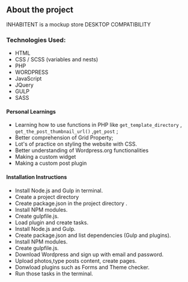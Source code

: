 ## About the project

INHABITENT is a  mockup store 
DESKTOP COMPATIBILITY

### Technologies Used:

- HTML
- CSS / SCSS (variables and nests)
- PHP 
- WORDPRESS
- JavaScript
- JQuery
- GULP
- SASS

#### Personal Learnings

- Learning how to use functions in PHP like `get_template_directory` , `get_the_post_thumbnail_url()` ,`get_post` ;
- Better comprehension of Grid Property;
- Lot's of practice on styling the website with CSS.
- Better understanding of Wordpress.org functionalities
- Making a custom widget 
- Making a custom post plugin 

#### Installation Instructions

- Install Node.js and Gulp in terminal.
- Create a project directory
- Create package.json in the project directory .
- Install NPM modules.
- Create gulpfile.js.
- Load plugin and create tasks.
- Install Node.js and Gulp.
- Create package.json and list dependencies (Gulp and plugins).
- Install NPM modules.
- Create gulpfile.js.
- Download Wordpress and sign up with email and password.
- Upload photos,type posts content, create pages.
- Donwload plugins such as Forms and Theme checker.
- Run those tasks in the terminal.
